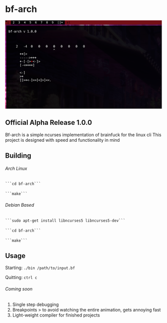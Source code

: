 # bf-arch

![src](https://github.com/WampiFlampi/source/blob/main/bf-crop.png)

## Official Alpha Release 1.0.0
  Bf-arch is a simple ncurses implementation of brainfuck for the linux cli
  This project is designed with speed and functionality in mind
## Building
  ###### Arch Linux
    ```cd bf-arch```
    
    ```make```
    
  ###### Debian Based
    ```sudo apt-get install libncurses5 libncurses5-dev```
    
    ```cd bf-arch```
    
    ```make```
    
## Usage
  Starting:
    ```./bin /path/to/input.bf```
    
  Quitting:
    ```ctrl c```
    
###### Coming soon

  1. Single step debugging
  2. Breakpoints
    > to avoid watching the entire animation, gets annoying fast
  3. Light-weight compiler for finished projects
